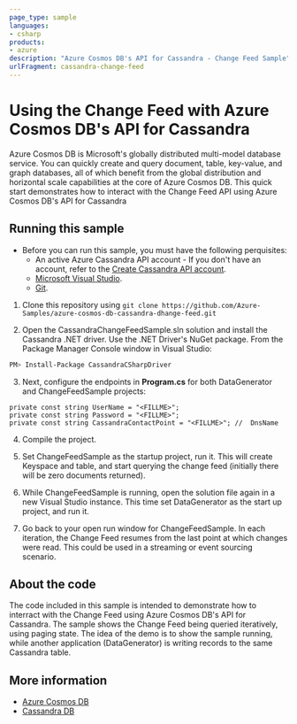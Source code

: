 ```yaml
---
page_type: sample
languages:
- csharp
products:
- azure
description: "Azure Cosmos DB's API for Cassandra - Change Feed Sample"
urlFragment: cassandra-change-feed
---
```


# Using the Change Feed with Azure Cosmos DB's API for Cassandra
Azure Cosmos DB is Microsoft's globally distributed multi-model database service. You can quickly create and query document, table, key-value, and graph databases, all of which benefit from the global distribution and horizontal scale capabilities at the core of Azure Cosmos DB. 
This quick start demonstrates how to interact with the Change Feed API using Azure Cosmos DB's API for Cassandra

## Running this sample
* Before you can run this sample, you must have the following perquisites:
	* An active Azure Cassandra API account - If you don't have an account, refer to the [Create Cassandra API account](https://docs.microsoft.com/en-us/azure/cosmos-db/create-cassandra-dotnet). 
	* [Microsoft Visual Studio](https://www.visualstudio.com).
	* [Git](http://git-scm.com/).

1. Clone this repository using `git clone https://github.com/Azure-Samples/azure-cosmos-db-cassandra-dhange-feed.git`

2. Open the CassandraChangeFeedSample.sln solution and install the Cassandra .NET driver. Use the .NET Driver's NuGet package. From the Package Manager Console window in Visual Studio:

```bash
PM> Install-Package CassandraCSharpDriver
```

3. Next, configure the endpoints in **Program.cs** for both DataGenerator and ChangeFeedSample projects:

```
private const string UserName = "<FILLME>"; 
private const string Password = "<FILLME>";
private const string CassandraContactPoint = "<FILLME>"; //  DnsName
```
4. Compile the project.

5. Set ChangeFeedSample as the startup project, run it. This will create Keyspace and table, and start querying the change feed (initially there will be zero documents returned).

6. While ChangeFeedSample is running, open the solution file again in a new Visual Studio instance. This time set DataGenerator as the start up project, and run it. 

7. Go back to your open run window for ChangeFeedSample. In each iteration, the Change Feed resumes from the last point at which changes were read. This could be used in a streaming or event sourcing scenario. 


## About the code
The code included in this sample is intended to demonstrate how to interract with the Change Feed using Azure Cosmos DB's API for Cassandra. The sample shows the Change Feed being queried iteratively, using paging state. The idea of the demo is to show the sample running, while another application (DataGenerator) is writing records to the same Cassandra table.

## More information

- [Azure Cosmos DB](https://docs.microsoft.com/azure/cosmos-db/introduction)
- [Cassandra DB](http://cassandra.apache.org/)
